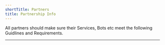 ```yaml
---
shortTitle: Partners
title: Partnership Info
---
```


All partners should make sure their Services, Bots etc meet the following Guidlines and Requirements.

---
